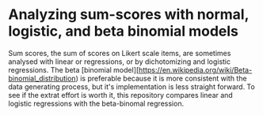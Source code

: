 # Analyzing sum-scores with normal, logistic, and beta binomial models

Sum scores, the sum of scores on Likert scale items, are sometimes analysed with linear or regressions, or by dichotomizing and logistic regressions. The beta [binomial model][https://en.wikipedia.org/wiki/Beta-binomial_distribution) is preferable because it is more consistent with the data generating process, but it's implementation is less straight forward. To see if the extrat effort is worth it, this repository compares linear and logistic regressions with the beta-binomal regression. 
